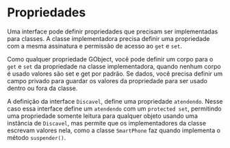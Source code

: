 # Propriedades

Uma interface pode definir propriedades que precisam ser implementadas para classes. A classe implementadora precisa definir uma propriedade com a mesma assinatura e permissão de acesso ao `get` e `set`.

Como qualquer propriedade GObject, você pode definir um corpo para o `get` e `set` da propriedade na classe implementadora, quando nenhum corpo é usado valores são set e get por padrão. Se dados, você precisa definir um campo privado para guardar os valores da propriedade para ser usado dentro ou fora da classe.

A definição da interface `Discavel`, define uma propriedade `atendendo`. Nesse caso essa interface define um `atendendo` com um `protected set`, permitindo uma propriedade somente leitura para qualquer objeto usando uma instância de `Discavel`, mas permite que os implementadores da classe escrevam valores nela, como a classe `SmartPhone` faz quando implementa o método `suspender()`.
